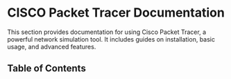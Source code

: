 # CISCO Packet Tracer Documentation

This section provides documentation for using Cisco Packet Tracer, a powerful network simulation tool. It includes guides on installation, basic usage, and advanced features.

## Table of Contents

```{tableofcontents}
```
